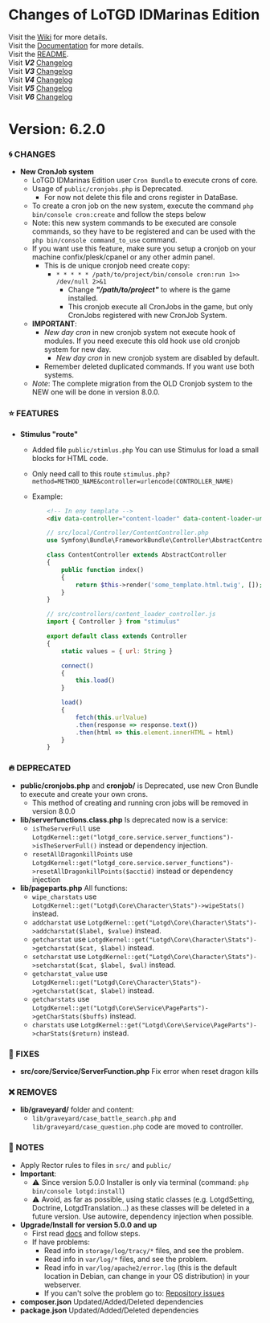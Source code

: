 # Changes of LoTGD IDMarinas Edition

Visit the [Wiki](https://github.com/idmarinas/lotgd-game/wiki) for more details.  
Visit the [Documentation](https://idmarinas.github.io/lotgd-game/) for more details.  
Visit the [README](https://github.com/idmarinas/lotgd-game/blob/migration/README.md).  
Visit **_V2_** [Changelog](https://github.com/idmarinas/lotgd-game/blob/migration/CHANGELOG-V2.md)  
Visit **_V3_** [Changelog](https://github.com/idmarinas/lotgd-game/blob/migration/CHANGELOG-V3.md)  
Visit **_V4_** [Changelog](https://github.com/idmarinas/lotgd-game/blob/migration/CHANGELOG-V4.md)  
Visit **_V5_** [Changelog](https://github.com/idmarinas/lotgd-game/blob/migration/CHANGELOG-V5.md)  
Visit **_V6_** [Changelog](https://github.com/idmarinas/lotgd-game/blob/migration/CHANGELOG-V6.md)  

# Version: 6.2.0

### :cyclone: CHANGES

-   **New CronJob system**
    -   LoTGD IDMarinas Edition user `Cron Bundle` to execute crons of core.
    -   Usage of `public/cronjobs.php` is Deprecated.
        -   For now not delete this file and crons register in DataBase.
    -   To create a cron job on the new system, execute the command `php bin/console cron:create` and follow the steps below
    -   Note: this new system commands to be executed are console commands, so they have to be registered and can be used with the `php bin/console command_to_use` command.
    -   If you want use this feature, make sure you setup a cronjob on your machine confix/plesk/cpanel or any other admin panel. 
        -   This is de unique cronjob need create copy:
            -   `* * * * * /path/to/project/bin/console cron:run 1>> /dev/null 2>&1`
                -   Change **_"/path/to/project"_** to where is the game installed.
                -   This cronjob execute all CronJobs in the game, but only CronJobs registered with new CronJob System.
    -   **IMPORTANT**: 
        -   _New day cron_ in new cronjob system not execute hook of modules. If you need execute this old hook use old cronjob system for new day.
            -   _New day cron_ in new cronjob system are disabled by default.
        -   Remember deleted duplicated commands. If you want use both systems.
    -   _Note_: The complete migration from the OLD Cronjob system to the NEW one will be done in version 8.0.0. 

### :star: FEATURES

-   **Stimulus "route"**
    -   Added file `public/stimlus.php` You can use Stimulus for load a small blocks for HTML code.
    -   Only need call to this route `stimulus.php?method=METHOD_NAME&controller=urlencode(CONTROLLER_NAME)`
    -   Example:
        ```html
            <!-- In eny template -->
            <div data-controller="content-loader" data-content-loader-url-value="stimulus.php?method=index&controller=<?php echo urlencode(ContentController::class) ?>"></div>
        ```

        ```php
            // src/local/Controller/ContentController.php
            use Symfony\Bundle\FrameworkBundle\Controller\AbstractController;

            class ContentController extends AbstractController
            {
                public function index()
                {
                    return $this->render('some_template.html.twig', []);
                }
            }
        ```

        ```js
            // src/controllers/content_loader_controller.js
            import { Controller } from "stimulus"

            export default class extends Controller 
            {
                static values = { url: String }

                connect() 
                {
                    this.load()
                }

                load() 
                {
                    fetch(this.urlValue)
                    .then(response => response.text())
                    .then(html => this.element.innerHTML = html)
                }
            }
        ```

### :fire: DEPRECATED

-   **public/cronjobs.php** and **cronjob/** is Deprecated, use new Cron Bundle to execute and create your own crons.
    -   This method of creating and running cron jobs will be removed in version 8.0.0
-   **lib/serverfunctions.class.php** Is deprecated now is a service: 
    -   `isTheServerFull` use `LotgdKernel::get("lotgd_core.service.server_functions")->isTheServerFull()` instead or dependency injection.
    -   `resetAllDragonkillPoints` use `LotgdKernel::get("lotgd_core.service.server_functions")->resetAllDragonkillPoints($acctid)` instead or dependency injection
-   **lib/pageparts.php** All functions:
    -   `wipe_charstats` use `LotgdKernel::get("Lotgd\Core\Character\Stats")->wipeStats()` instead.
    -   `addcharstat` use `LotgdKernel::get("Lotgd\Core\Character\Stats")->addcharstat($label, $value)` instead.
    -   `getcharstat` use `LotgdKernel::get("Lotgd\Core\Character\Stats")->getcharstat($cat, $label)` instead.
    -   `setcharstat` use `LotgdKernel::get("Lotgd\Core\Character\Stats")->setcharstat($cat, $label, $val)` instead.
    -   `getcharstat_value` use `LotgdKernel::get("Lotgd\Core\Character\Stats")->getcharstat($cat, $label)` instead.
    -   `getcharstats` use `LotgdKernel::get("Lotgd\Core\Service\PageParts")->getCharStats($buffs)` instead.
    -   `charstats` use `LotgdKernel::get("Lotgd\Core\Service\PageParts")->charStats($return)` instead.

### :wrench: FIXES

-   **src/core/Service/ServerFunction.php** Fix error when reset dragon kills

### :x: REMOVES

-   **lib/graveyard/** folder and content:
    -   `lib/graveyard/case_battle_search.php` and `lib/graveyard/case_question.php` code are moved to controller.  

### :notebook: NOTES

-   Apply Rector rules to files in `src/` and `public/`
-   **Important**:
    -   :warning: Since version 5.0.0 Installer is only via terminal (command: `php bin/console lotgd:install`)
    -   :warning: Avoid, as far as possible, using static classes (e.g. LotgdSetting, Doctrine, LotgdTranslation...) as these classes will be deleted in a future version. Use autowire, dependency injection when possible.
-   **Upgrade/Install for version 5.0.0 and up**
    -   First read [docs](https://github.com/idmarinas/lotgd-game/wiki/Skeleton) and follow steps.
    -   If have problems:
        -   Read info in `storage/log/tracy/*` files, and see the problem.
        -   Read info in `var/log/*` files, and see the problem.
        -   Read info in `var/log/apache2/error.log` (this is the default location in Debian, can change in your OS distribution) in your webserver.
        -   If you can't solve the problem go to: [Repository issues](https://github.com/idmarinas/lotgd-game/issues)
-   **composer.json** Updated/Added/Deleted dependencies
-   **package.json** Updated/Added/Deleted dependencies
